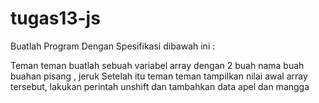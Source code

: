 # tugas13-js
Buatlah Program Dengan Spesifikasi dibawah ini :

Teman teman buatlah sebuah variabel array dengan 2 buah nama buah buahan pisang , jeruk
Setelah itu teman teman tampilkan nilai awal array tersebut, lakukan perintah unshift dan tambahkan data  apel dan mangga
